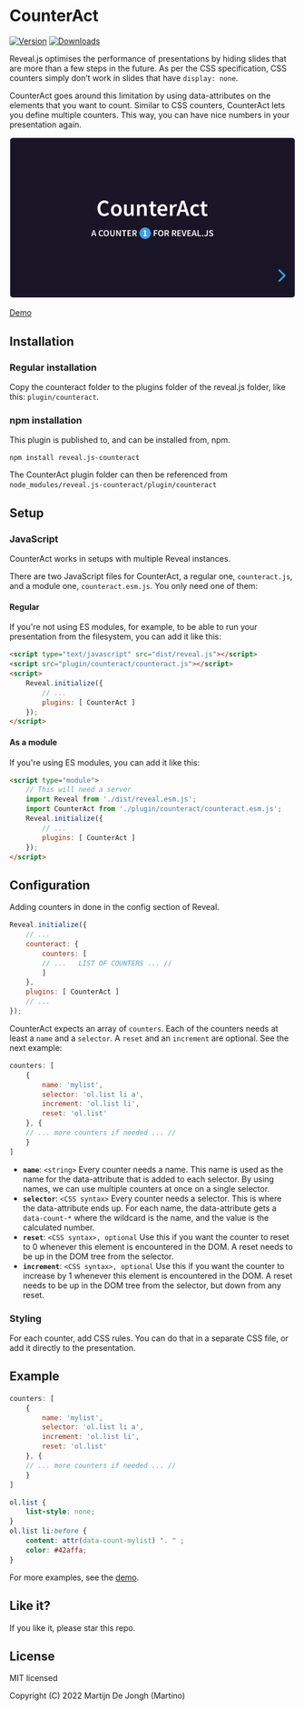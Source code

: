 # CounterAct

[![Version](https://img.shields.io/npm/v/reveal.js-counteract)](#) [![Downloads](https://img.shields.io/npm/dt/reveal.js-counteract)](https://github.com/Martinomagnifico/reveal.js-counteract/archive/refs/heads/master.zip)

Reveal.js optimises the performance of presentations by hiding slides that are more than a few steps in the future. As per the CSS specification, CSS counters simply don’t work in slides that have `display: none`. 

CounterAct goes around this limitation by using data-attributes on the elements that you want to count. Similar to CSS counters, CounterAct lets you define multiple counters. This way, you can have nice numbers in your presentation again. 

[![Screenshot](screenshot.png)](https://martinomagnifico.github.io/reveal.js-counteract/demo.html)

[Demo](https://martinomagnifico.github.io/reveal.js-counteract/demo.html)


## Installation

### Regular installation

Copy the counteract folder to the plugins folder of the reveal.js folder, like this: `plugin/counteract`.

### npm installation

This plugin is published to, and can be installed from, npm.

```console
npm install reveal.js-counteract
```
The CounterAct plugin folder can then be referenced from `node_modules/reveal.js-counteract/plugin/counteract`


## Setup

### JavaScript

CounterAct works in setups with multiple Reveal instances.

There are two JavaScript files for CounterAct, a regular one, `counteract.js`, and a module one, `counteract.esm.js`. You only need one of them:

#### Regular 
If you're not using ES modules, for example, to be able to run your presentation from the filesystem, you can add it like this:

```html
<script type="text/javascript" src="dist/reveal.js"></script>
<script src="plugin/counteract/counteract.js"></script>
<script>
	Reveal.initialize({
		// ...
		plugins: [ CounterAct ]
	});
</script>
```
#### As a module 
If you're using ES modules, you can add it like this:

```html
<script type="module">
	// This will need a server
	import Reveal from './dist/reveal.esm.js';
	import CounterAct from './plugin/counteract/counteract.esm.js';
	Reveal.initialize({
		// ...
		plugins: [ CounterAct ]
	});
</script>
```


## Configuration

Adding counters in done in the config section of Reveal. 

```javascript
Reveal.initialize({
	// ...
	counteract: {
		counters: [
		// ...   LIST OF COUNTERS ... //
		]
	},
	plugins: [ CounterAct ]
	// ...
});
```

CounterAct expects an array of `counters`. Each of the counters needs at least a `name` and a `selector`. A `reset` and an `increment` are optional. See the next example:

```javascript
counters: [
	{
		name: 'mylist',
		selector: 'ol.list li a',
		increment: 'ol.list li',
		reset: 'ol.list'
	}, {
	// ... more counters if needed ... //
	}
]
```


* **`name`**: `<string>` Every counter needs a name. This name is used as the name for the data-attribute that is added to each selector. By using names, we can use multiple counters at once on a single selector.
* **`selector`**: `<CSS syntax>` Every counter needs a selector. This is where the data-attribute ends up. For each name, the data-attribute gets a `data-count-*` where the wildcard is the name, and the value is the calculated number.
* **`reset`**: `<CSS syntax>, optional` Use this if you want the counter to reset to 0 whenever this element is encountered in the DOM. A reset needs to be up in the DOM tree from the selector.
* **`increment`**: `<CSS syntax>, optional` Use this if you want the counter to increase by 1 whenever this element is encountered in the DOM. A reset needs to be up in the DOM tree from the selector, but down from any reset.

### Styling

For each counter, add CSS rules. You can do that in a separate CSS file, or add it directly to the presentation. 
 
## Example

```javascript
counters: [
	{
		name: 'mylist',
		selector: 'ol.list li a',
		increment: 'ol.list li',
		reset: 'ol.list'
	}, {
	// ... more counters if needed ... //
	}
]
```
```css
ol.list {
	list-style: none;
}
ol.list li:before {
	content: attr(data-count-mylist) ". " ;
	color: #42affa;
}
```

For more examples, see the [demo](https://martinomagnifico.github.io/reveal.js-counteract/demo.html).


## Like it?

If you like it, please star this repo.


## License
MIT licensed

Copyright (C) 2022 Martijn De Jongh (Martino)